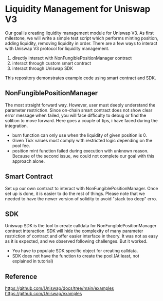 # Liquidity Management for Uniswap V3
Our goal is creating liquidity management module for Uniswap V3. 
As first milestone, we will write a simple test script which performs minting position, adding liquidity, removing liquidity in order. 
There are a few ways to interact with Uniswap V3 protocol for liquidity management.
1. directly interact with NonFungiblePositionManager contract
2. interact through custom smart contract
3. interact through Uniswap SDK

This repository demonstrates example code using smart contract and SDK.

## NonFungiblePositionManager
The most straight forward way. However, user must deeply understand the parameter restriction. 
Since on-chain smart contract does not show clear error message when failed, you will face difficulty to debug or find the solition to move forward.
Here goes a couple of tips, i have faced during the integration.
- burn function can only use when the liquidity of given position is 0.
- Given Tick values must comply with restricted logic depending on the pool fee. 
- position mint function failed during execution with unknown reason.
Because of the second issue, we could not complete our goal with this approach alone.

## Smart Contract
Set up our own contract to interact with NonFungiblePositionManager.
Once set up is done, it is easier to do the rest of things. 
Please note that we needed to have the newer version of solidity to avoid "stack too deep" erro.

## SDK
Uniswap SDK is the tool to create calldata for NonFungiblePositionManager contract interaction.
SDK will hide the complexity of many parameter restriction of contract and offer easier interface in theory.
It was not as easy as it is expected, and we observed following challenges. But it worked.
- You have to populate SDK specific object for creating calldata.
- SDK does not have the function to create the pool.(At least, not explained in tutorial)

## Reference
https://github.com/Uniswap/docs/tree/main/examples
https://github.com/Uniswap/examples
